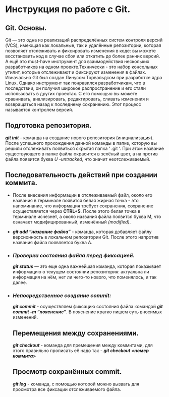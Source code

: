 # Инструкция по работе с Git.

## Git. Основы.
 Git — это одна из реализаций распределённых систем контроля версий (VCS), имеющая как локальные, так и удалённые репозитории, которая позволяет отслеживать и фиксировать изменения в коде: вы можете восстановить код в случае сбоя или откатить до более ранних версий. А ещё это must-have инструмент для взаимодействия нескольких разработчиков на одном проекте.Технически - это набор консольных утилит, которые отслеживают и фиксируют изменения в файлах. Изначально Git был создан Линусом Торвальдсом при разработке ядра Linux. Однако инструмент так понравился разработчикам, что в последствии, он получил широкое распространение и его стали использовать в других проектах. С его помощью вы можете сравнивать, анализировать, редактировать, сливать изменения и возвращаться назад к последнему сохранению. Этот процесс называется контролем версий.

 ## Подготовка репозитория.
__*git init*__   - команда на создание нового репозитория (инициализация). После успешного прохождения данной команды в папке, которую вы решили отслеживать появиться скрытая папка ‘ .git ‘. При этом название существующего в папке файла окрасится в зелёный цвет, а на против файла появится буква *U -untracked*, что значит неотслеживаемый.

## Последовательность действий при создании коммита.
- После внесения информации в отслеживаемый файл, около его названия в терминале появится белая жирная точка - это напоминание, что информация требует сохранения, сохранение осуществляется через __CTRL+S__. После этого белая точка в терминале исчезнет, а около названия файла появится буква М, что означает модифицированный, изменённый *(modified)*.
- __*git add “название файла”*__ - команда, которая добавляет файлу версионность в локальном репозитории  Git. После этого напротив названия файла появляется буква А.

- ### *Проверка состояния файла перед фиксацией.* 
  __*git status*__ — это еще одна важнейшая команда, которая показывает информацию о текущем состоянии репозитория: актуальна ли информация на нём, нет ли чего-то нового, что поменялось, и так далее.
- ### *Непосредственное создание commit:*
  __*git commit*__   - осуществляем фиксацию состояния файла командой __*git commit -m ”пояснение”*__. В пояснение кратко пишем суть вносимых изменений.

   ## Перемещения между сохранениями.
   __*git checkout*__ - команда для премещения между коммитами, для этого правильно прописать её надо так - __*git checkout <номер коммита>*__

   ## Просмотр сохранённых commit.
   __*git log*__ - команда, с помощью которой можно вызвать для просмотра все фиксации отслеживаемого файла.
